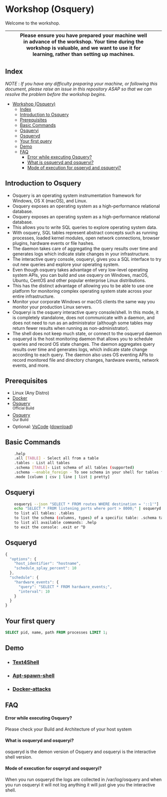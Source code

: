 # Workshop (Osquery)

Welcome to the workshop.



|  |  | **Please ensure you have prepared your machine well in advance of the workshop. Your time during the workshop is valuable, and we want to use it for learning, rather than setting up machines.** | | |
| ---- | :----------------------------------------------------------: | :--: | :--: | ---- |

## Index

*NOTE* : *If you have any difficulty preparing your machine, or following this document, please raise an issue in this repository ASAP so that we can resolve the problem before the workshop begins.*

- [Workshop (Osquery)](#workshop-osquery)
  - [Index](#index)
  - [Introduction to Osquery](#introduction-to-osquery)
  - [Prerequisites](#prerequisites)
  - [Basic Commands](#basic-commands)
  - [Osqueryi](#osqueryi)
  - [Osqueryd](#osqueryd)
  - [Your first query](#your-first-query)
  - [Demo](#demo)
  - [FAQ](#faq)
      - [Error while executing Osquery?](#error-while-executing-osquery)
      - [What is osqueryd and osqueryi?](#what-is-osqueryd-and-osqueryi)
      - [Mode of execution for osqeryd and osqueryi?](#mode-of-execution-for-osqeryd-and-osqueryi)

## Introduction to Osquery

- Osquery is an operating system instrumentation framework for Windows, OS X (macOS), and Linux.
- Osquery exposes an operating system as a high-performance relational database.
- Osquery exposes an operating system as a high-performance relational database. 
- This allows you to write SQL queries to explore operating system data. 
- With osquery, SQL tables represent abstract concepts such as running processes, loaded kernel modules, open network connections, browser plugins, hardware events or file hashes.
- The daemon takes care of aggregating the query results over time and generates logs which indicate state changes in your infrastructure. 
- The interactive query console, osqueryi, gives you a SQL interface to try out new queries and explore your operating system. 
- Even though osquery takes advantage of very low-level operating system APIs, you can build and use osquery on Windows, macOS, Ubuntu, CentOS and other popular enterprise Linux distributions. 
- This has the distinct advantage of allowing you to be able to use one platform for monitoring complex operating system state across your entire infrastructure.
- Monitor your corporate Windows or macOS clients the same way you monitor your production Linux servers.
- Osqueryi is the osquery interactive query console/shell. In this mode, it is completely standalone, does not communicate with a daemon, and does not need to run as an administrator (although some tables may return fewer results when running as non-administrator).
- The shell does not keep much state, or connect to the osqueryd daemon
- osqueryd is the host monitoring daemon that allows you to schedule queries and record OS state changes. The daemon aggregates query results over time and generates logs, which indicate state change according to each query. The daemon also uses OS eventing APIs to record monitored file and directory changes, hardware events, network events, and more.

## Prerequisites

- Linux (Any Distro)
- [Docker](https://docs.docker.com/engine/install/)
- [Osquery](https://osquery.io/downloads/official/5.7.0)  
  <sup>Official Build</sup>
- [Osquery](https://osquery.io/downloads/official/5.7.0)  
  <sup>Our Build</sup>
- Optional: [VsCode](https://code.visualstudio.com/) ([download](https://code.visualstudio.com/Download))

## Basic Commands
```bash
    .help
    .all [TABLE] - Select all from a table
    .tables - List all tables
    .schema [TABLE]- List schema of all tables (supported)
    .schema --enable_foreign - To see schema in your shell for tables foreign to your OS
    .mode [column | csv | line | list | pretty]

```

## Osqueryi
```bash
    osqueryi --json "SELECT * FROM routes WHERE destination = '::1'"]
    echo "SELECT * FROM listening_ports where port > 8000;" | osqueryd -S --json
    to list all tables: .tables
    to list the schema (columns, types) of a specific table: .schema table_name or pragma table_info(table_name); for more details
    to list all available commands: .help
    to exit the console: .exit or ^D
```

## Osqueryd
```javascript
{
  "options": {
    "host_identifier": "hostname",
    "schedule_splay_percent": 10
  },
  "schedule": {
    "hardware_events": {
      "query": "SELECT * FROM hardware_events;",
      "interval": 10
    }
  }
}
```

## Your first query
```sql
SELECT pid, name, path FROM processes LIMIT 1;
```

## Demo

- ### [Text4Shell](/Attack/text4shell-poc/README.md)
- ### [Apt-spawn-shell](/Attack/Apt-spawn-shell/README.MD)
- ### [Docker-attacks](/Attack/Docker-attacks/README.MD)



## FAQ

#### Error while executing Osquery?

Please check your Build and Architecture of your host system 

#### What is osqueryd and osqueryi?

osqueryd is the demon version of Osquery and osqueryi is the interactive shell version.

#### Mode of execution for osqeryd and osqueryi?

When you run osqueryd the logs are collected in /var/log/osquery and when you run osqueryi it will not log anything it will just give you the interactive shell.



<!-- **NOTE**: If you open a database, open it as *'shared'* as otherwise LiteDb Studio will lock the database and your exercises won't work anymore. -->
